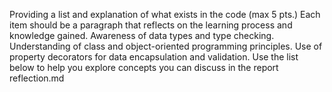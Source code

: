 Providing a list and explanation of what exists in the code (max 5 pts.) 
Each item should be a paragraph that reflects on the learning process and knowledge gained.
Awareness of data types and type checking.
Understanding of class and object-oriented programming principles.
Use of property decorators for data encapsulation and validation.
Use the list below to help you explore concepts you can discuss in the report reflection.md
